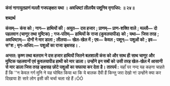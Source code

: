 **कंसं नागायुतप्राणं मल्लौ गजपङ्क्षत यथा ।** **अवधिष्टां लीलयैव पशूनिव मृगाधिप: ॥ २४॥** 

**शब्दार्थ** 

**कंसम्—** **कंस को** **; नाग—** **हाथियों की** **; अयुत—** **दस हजार** **; प्राणम्—** **प्राण-शक्ति वाले** **; मल्लौ—** **दो पहलवान (चाणूर तथा** **मुष्टिक)** **; गज-पतिम्—** **हाथियों के राजा (कुवलयापीड) को** **; यथा—** **जिस तरह** **; अवधिष्टाम्—** **दोनों ने मार डाला** **; लीलया—** **खेल-खेल में** **; एव—** **केवल** **; पशून्—** **पशुओं को** **; इव—** **स²श** **; मृग-अधिप:—** **पशुओं का राजा ङ्क्षसह।** **.** 

**अन्तत: कृष्ण तथा बलराम ने दस हजार हाथियों जितने बलशाली कंस को और साथ ही** **साथ चाणूर और मुष्टिक पहलवानों एवं कुवलयापीड हाथी को मार डाला। उन्होंने इन सबों को** **उसी तरह खेल-खेल में आसानी से मार डाला जिस तरह ङ्क्षसह छोटे पशुओं का सफाया कर देता** **है।** **तात्पर्य :** यहाँ पर नन्द यह कहना चाहते हैं कि ''न केवल गर्ग मुनि ने यह घोषित किया था कि ये बालक दैवी हैं किन्तु जरा देखो न! उन्होंने क्या कर दिखाया है! सारे लोग इसी की चर्चा चला रहे हैं।ÓÓ  